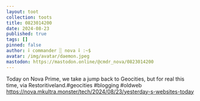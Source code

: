 ```yaml
---
layout: toot
collection: toots
title: 0823014200
date: 2024-08-23
published: true
tags: []
pinned: false
author: ⸸ commander ░ nova ⸸ :~$
avatar: /img/avatar/daemon.jpeg
mastodon: https://mastodon.online/@cmdr_nova/0823014200
---
```


Today on Nova Prime, we take a jump back to Geocities, but for real this time, via Restoritiveland.#geocities #blogging #oldweb https://nova.mkultra.monster/tech/2024/08/23/yesterday-s-websites-today
